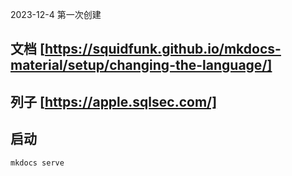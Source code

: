 2023-12-4
第一次创建

## 文档 [https://squidfunk.github.io/mkdocs-material/setup/changing-the-language/]
## 列子 [https://apple.sqlsec.com/]
## 启动 
`mkdocs serve`